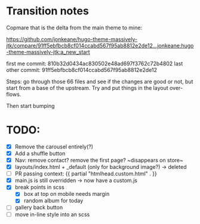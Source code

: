 # Transition notes

Copmare that is the delta from the main theme to mine:

https://github.com/jonkeane/hugo-theme-massively-jtk/compare/91ff5ebfbcb8cf014ccabd567f95ab8812e2de12...jonkeane:hugo-theme-massively-jtk:a_new_start

first me commit: 810b32d0434ac830502e48ad697f3762c72b4802
last other commit: 91ff5ebfbcb8cf014ccabd567f95ab8812e2de12

Steps: go through those 66 files and see if the changes are good or not, but start from a base of the upstream. Try and put things in the layout over-flows.

Then start bumping

# TODO:
- [x] Remove the carousel entirely(?)
- [x] Add a shuffle button
- [x] Nav: remove contact? remove the first page? ~disappears on store~
- [x] layouts/index.html + _default (only for background image?) -> deleted
- [ ] PR passing context: {{ partial "htmlhead.custom.html" . }}
- [x] main.js is still overridden -> now have a custom.js
- [x] break points in scss
  - [x] box at top on mobile needs margin
  - [x] random album for today 
- [ ] gallery back button
- [ ] move in-line style into an scss